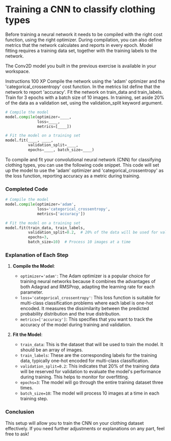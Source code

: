 # Training a CNN to classify clothing types

Before training a neural network it needs to be compiled with the right cost function, using the right optimizer. During compilation, you can also define metrics that the network calculates and reports in every epoch. Model fitting requires a training data set, together with the training labels to the network.

The Conv2D model you built in the previous exercise is available in your workspace.

Instructions
100 XP
Compile the network using the 'adam' optimizer and the 'categorical_crossentropy' cost function. In the metrics list define that the network to report 'accuracy'.
Fit the network on train_data and train_labels. Train for 3 epochs with a batch size of 10 images. In training, set aside 20% of the data as a validation set, using the validation_split keyword argument.

```py
# Compile the model 
model.compile(optimizer=____, 
              loss=____, 
              metrics=[____])

# Fit the model on a training set
model.fit(____, ____, 
          validation_split=____, 
          epochs=____, batch_size=____)

```

To compile and fit your convolutional neural network (CNN) for classifying clothing types, you can use the following code snippet. This code will set up the model to use the 'adam' optimizer and 'categorical_crossentropy' as the loss function, reporting accuracy as a metric during training.

### Completed Code

```python
# Compile the model 
model.compile(optimizer='adam', 
              loss='categorical_crossentropy', 
              metrics=['accuracy'])

# Fit the model on a training set
model.fit(train_data, train_labels, 
          validation_split=0.2,  # 20% of the data will be used for validation
          epochs=3, 
          batch_size=10)  # Process 10 images at a time
```

### Explanation of Each Step

1. **Compile the Model**:
   - `optimizer='adam'`: The Adam optimizer is a popular choice for training neural networks because it combines the advantages of both Adagrad and RMSProp, adapting the learning rate for each parameter.
   - `loss='categorical_crossentropy'`: This loss function is suitable for multi-class classification problems where each label is one-hot encoded. It measures the dissimilarity between the predicted probability distribution and the true distribution.
   - `metrics=['accuracy']`: This specifies that you want to track the accuracy of the model during training and validation.

2. **Fit the Model**:
   - `train_data`: This is the dataset that will be used to train the model. It should be an array of images.
   - `train_labels`: These are the corresponding labels for the training data, typically one-hot encoded for multi-class classification.
   - `validation_split=0.2`: This indicates that 20% of the training data will be reserved for validation to evaluate the model's performance during training. This helps to monitor for overfitting.
   - `epochs=3`: The model will go through the entire training dataset three times.
   - `batch_size=10`: The model will process 10 images at a time in each training step.

### Conclusion
This setup will allow you to train the CNN on your clothing dataset effectively. If you need further adjustments or explanations on any part, feel free to ask!